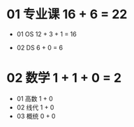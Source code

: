 # 01 专业课 16 + 6 = 22

* 01 OS 12 + 3 + 1 = 16

* 02 DS 6 + 0 = 6



# 02 数学 1 + 1 + 0 = 2

* 01 高数 1 + 0
* 02 线代 1 + 0
* 03 概统 0 + 0

